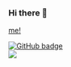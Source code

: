 ### Hi there 👋

<a href="https://me.everyenothing.net/">me!</a>

<a href="https://github.com/dfnkk?tab=followers">
    <img src="https://img.shields.io/github/followers/dfnkk?label=Followers&logo=GitHub&style=for-the-badge" alt="GitHub badge" />
</a>

<br />
 
 <a href="https://discord.com/invite/jZQs6Wu">
    <img src="https://img.shields.io/discord/722498997364719658?logo=discord&style=for-the-badge" />
  </a>
 
<!--
**Dfnkk/Dfnkk** is a ✨ _special_ ✨ repository because its `README.md` (this file) appears on your GitHub profile.

Here are some ideas to get you started:

- 🔭 I’m currently working on ...
- 🌱 I’m currently learning ...
- 👯 I’m looking to collaborate on ...
- 🤔 I’m looking for help with ...
- 💬 Ask me about ...
- 📫 How to reach me: ...
- 😄 Pronouns: ...
- ⚡ Fun fact: ...
-->
